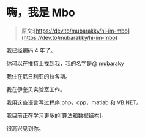 # 嗨，我是 Mbo

> 原文:[https://dev.to/mubarakky/hi-im-mbo](https://dev.to/mubarakky/hi-im-mbo)

我已经编码 4 年了。

你可以在推特上找到我，我的名字是[@ mubaraky](https://twitter.com/Mubarakky)

我住在尼日利亚的拉各斯。

我在伊奎贝实验室工作。

我用这些语言写过程序:php，cpp，matlab 和 VB.NET。

我目前正在学习更多的[算法和数据结构]。

很高兴见到你。